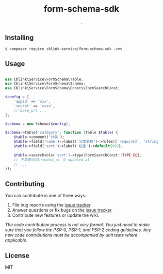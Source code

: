 <h1 align="center"> form-schema-sdk </h1>

<p align="center"> .</p>


## Installing

```shell
$ composer require cblink-service/form-schema-sdk -vvv
```

## Usage

```php

use Cblink\Service\FormSchema\Table;
use Cblink\Service\FormSchema\Schema;
use Cblink\Service\FormSchema\Consts\FormSearchConst;

$config = [
    'appid' => 'xxx',
    'secret' => 'xxxx',
    // base_url ...
];

$schema = new Schema($config);

$schema->table('category', function (Table $table) {
    $table->comment('分类');
    $table->field('name')->label('分类名称')->rules(['required', 'string'])
    $table->field('sort')->label('权重')->default(999);
    
    $table->searchable('sort')->type(FormSearchConst::TYPE_EQ);
    // 不需要添加created_at 与 updated_at
    // ...
});

```

## Contributing

You can contribute in one of three ways:

1. File bug reports using the [issue tracker](https://github.com/cblink-service/form-schema-sdk/issues).
2. Answer questions or fix bugs on the [issue tracker](https://github.com/cblink-service/form-schema-sdk/issues).
3. Contribute new features or update the wiki.

_The code contribution process is not very formal. You just need to make sure that you follow the PSR-0, PSR-1, and PSR-2 coding guidelines. Any new code contributions must be accompanied by unit tests where applicable._

## License

MIT